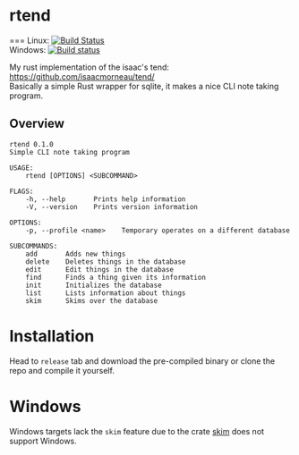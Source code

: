 # rtend
===
Linux: [![Build Status](https://travis-ci.com/Rudo2204/rtend.svg?branch=master)](https://travis-ci.org/Rudo2204/rtend)<br/>
Windows: [![Build status](https://ci.appveyor.com/api/projects/status/3ltt06neh2uns9y0?svg=true)](https://ci.appveyor.com/project/Rudo2204/rtend)

My rust implementation of the isaac's tend: https://github.com/isaacmorneau/tend/<br/>
Basically a simple Rust wrapper for sqlite, it makes a nice CLI note taking program.

## Overview
```
rtend 0.1.0
Simple CLI note taking program

USAGE:
    rtend [OPTIONS] <SUBCOMMAND>

FLAGS:
    -h, --help       Prints help information
    -V, --version    Prints version information

OPTIONS:
    -p, --profile <name>    Temporary operates on a different database

SUBCOMMANDS:
    add       Adds new things
    delete    Deletes things in the database
    edit      Edit things in the database
    find      Finds a thing given its information
    init      Initializes the database
    list      Lists information about things
    skim      Skims over the database
```
# Installation
Head to `release` tab and download the pre-compiled binary or clone the repo and compile it yourself.

# Windows
Windows targets lack the `skim` feature due to the crate [skim](https://github.com/lotabout/skim) does not support Windows.
